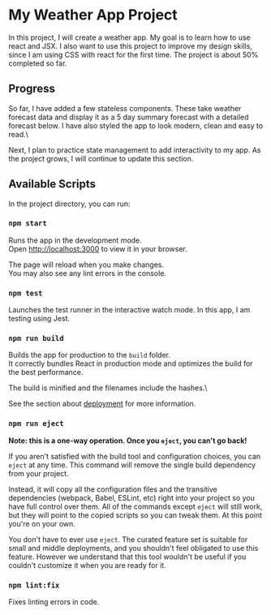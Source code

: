 # My Weather App Project

In this project, I will create a weather app. My goal is to learn how to use react and JSX. I also want to use this project to improve my design skills, since I am using CSS with react for the first time. The project is about 50% completed so far.

## Progress

So far, I have added a few stateless components. These take weather forecast data and display it as a 5 day summary forecast with a detailed forecast below.
I have also styled the app to look modern, clean and easy to read.\

Next, I plan to practice state management to add interactivity to my app. As the project grows, I will continue to update this section.

## Available Scripts

In the project directory, you can run:

### `npm start`

Runs the app in the development mode.\
Open [http://localhost:3000](http://localhost:3000) to view it in your browser.

The page will reload when you make changes.\
You may also see any lint errors in the console.

### `npm test`

Launches the test runner in the interactive watch mode. In this app, I am testing using Jest.

### `npm run build`

Builds the app for production to the `build` folder.\
It correctly bundles React in production mode and optimizes the build for the best performance.

The build is minified and the filenames include the hashes.\

See the section about [deployment](https://facebook.github.io/create-react-app/docs/deployment) for more information.

### `npm run eject`

**Note: this is a one-way operation. Once you `eject`, you can't go back!**

If you aren't satisfied with the build tool and configuration choices, you can `eject` at any time. This command will remove the single build dependency from your project.

Instead, it will copy all the configuration files and the transitive dependencies (webpack, Babel, ESLint, etc) right into your project so you have full control over them. All of the commands except `eject` will still work, but they will point to the copied scripts so you can tweak them. At this point you're on your own.

You don't have to ever use `eject`. The curated feature set is suitable for small and middle deployments, and you shouldn't feel obligated to use this feature. However we understand that this tool wouldn't be useful if you couldn't customize it when you are ready for it.

### `npm lint:fix`

Fixes linting errors in code.